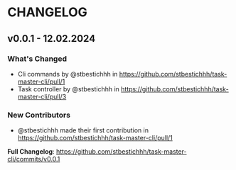 # CHANGELOG

## v0.0.1 - 12.02.2024

### What's Changed
  - Cli commands by @stbestichhh in https://github.com/stbestichhh/task-master-cli/pull/1
  - Task controller by @stbestichhh in https://github.com/stbestichhh/task-master-cli/pull/3

### New Contributors
  - @stbestichhh made their first contribution in https://github.com/stbestichhh/task-master-cli/pull/1

**Full Changelog**: https://github.com/stbestichhh/task-master-cli/commits/v0.0.1

